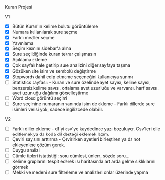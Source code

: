 Kuran Projesi

V1

- [x] Bütün Kuran'ın kelime bulutu görüntüleme
- [x] Numara kullanılarak sure seçme
- [x] Farklı mealler seçme
- [x] Yayınlama
- [x] Seçim kısmını sidebar'a alma
- [x] Sure seçildiğinde kuran tekrar çalışmasın
- [x] Açıklama ekleme
- [x] Çok sayfalı hale getirip sure analizini diğer sayfaya taşıma
- [x] Gözüken site isim ve sembolü değiştirme
- [x] Stopwords dahil edip etmeme seçeneğini kullanıcıya sunma
- [ ] Statistics sayfası: - Kuran ve sure özelinde ayet sayısı, kelime sayısı, benzersiz kelime sayısı, ortalama ayet uzunluğu ve varyansı, harf sayısı, ayet uzunluğu dağılımı görselleştirme
- [ ] Word cloud görüntü seçimi
- [ ] Sure seçimine numaranın yanında isim de ekleme - Farklı dillerde sure isimleri verisi yok, sadece ingilizcede olabilir.

V2

- [ ] Farklı diller ekleme - df'yi csv'ye kaydedince yazı bozuluyor. Csv'leri elle editlemek ya da koda dil desteği eklemek lazım.
- [ ] Çeviri sayısını arttırma - Çevirirken ayetleri birleştiren ya da not ekleyenlere çözüm gerek.
- [ ] Duygu analizi
- [ ] Cümle tipleri istatistiği: soru cümlesi, ünlem, sözde soru...
- [ ] Kelime gruplarını tespit ederek ısı haritasında art arda gelme sıklıklarını görmek
- [ ] Mekki ve medeni sure filtreleme ve analizleri onlar üzerinde yapma
